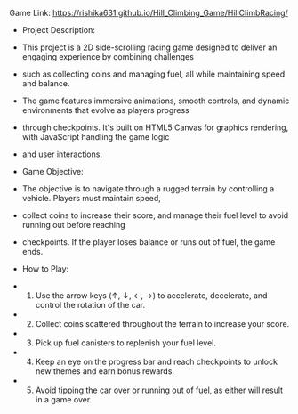 Game Link: https://rishika631.github.io/Hill_Climbing_Game/HillClimbRacing/

 * Project Description:
 * This project is a 2D side-scrolling racing game designed to deliver an engaging experience by combining challenges 
 * such as collecting coins and managing fuel, all while maintaining speed and balance. 
 * The game features immersive animations, smooth controls, and dynamic environments that evolve as players progress 
 * through checkpoints. It's built on HTML5 Canvas for graphics rendering, with JavaScript handling the game logic 
 * and user interactions. 

 * Game Objective:
 * The objective is to navigate through a rugged terrain by controlling a vehicle. Players must maintain speed, 
 * collect coins to increase their score, and manage their fuel level to avoid running out before reaching 
 * checkpoints. If the player loses balance or runs out of fuel, the game ends.

 * How to Play:
 * 1. Use the arrow keys (↑, ↓, ←, →) to accelerate, decelerate, and control the rotation of the car.
 * 2. Collect coins scattered throughout the terrain to increase your score.
 * 3. Pick up fuel canisters to replenish your fuel level.
 * 4. Keep an eye on the progress bar and reach checkpoints to unlock new themes and earn bonus rewards.
 * 5. Avoid tipping the car over or running out of fuel, as either will result in a game over.




